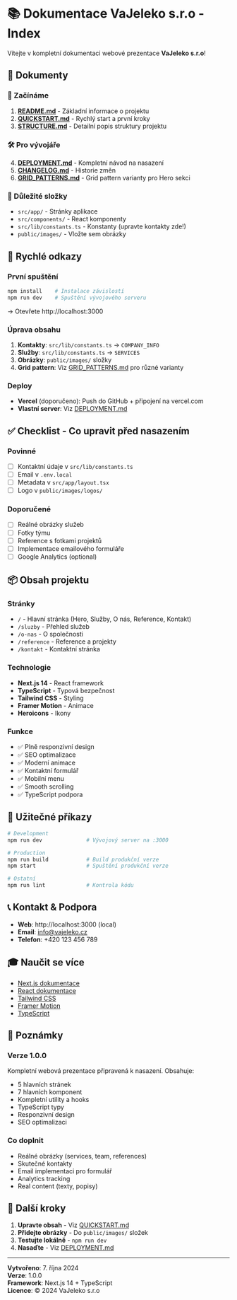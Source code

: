 # 📚 Dokumentace VaJeleko s.r.o - Index

Vítejte v kompletní dokumentaci webové prezentace **VaJeleko s.r.o**!

## 📖 Dokumenty

### 🚀 Začínáme
1. **[README.md](./README.md)** - Základní informace o projektu
2. **[QUICKSTART.md](./QUICKSTART.md)** - Rychlý start a první kroky
3. **[STRUCTURE.md](./STRUCTURE.md)** - Detailní popis struktury projektu

### 🛠️ Pro vývojáře
4. **[DEPLOYMENT.md](./DEPLOYMENT.md)** - Kompletní návod na nasazení
5. **[CHANGELOG.md](./CHANGELOG.md)** - Historie změn
6. **[GRID_PATTERNS.md](./GRID_PATTERNS.md)** - Grid pattern varianty pro Hero sekci

### 📁 Důležité složky
- `src/app/` - Stránky aplikace
- `src/components/` - React komponenty
- `src/lib/constants.ts` - Konstanty (upravte kontakty zde!)
- `public/images/` - Vložte sem obrázky

## 🎯 Rychlé odkazy

### První spuštění
```bash
npm install    # Instalace závislostí
npm run dev    # Spuštění vývojového serveru
```
→ Otevřete http://localhost:3000

### Úprava obsahu
1. **Kontakty**: `src/lib/constants.ts` → `COMPANY_INFO`
2. **Služby**: `src/lib/constants.ts` → `SERVICES`
3. **Obrázky**: `public/images/` složky
4. **Grid pattern**: Viz [GRID_PATTERNS.md](./GRID_PATTERNS.md) pro různé varianty

### Deploy
- **Vercel** (doporučeno): Push do GitHub + připojení na vercel.com
- **Vlastní server**: Viz [DEPLOYMENT.md](./DEPLOYMENT.md)

## ✅ Checklist - Co upravit před nasazením

### Povinné
- [ ] Kontaktní údaje v `src/lib/constants.ts`
- [ ] Email v `.env.local`
- [ ] Metadata v `src/app/layout.tsx`
- [ ] Logo v `public/images/logos/`

### Doporučené
- [ ] Reálné obrázky služeb
- [ ] Fotky týmu
- [ ] Reference s fotkami projektů
- [ ] Implementace emailového formuláře
- [ ] Google Analytics (optional)

## 📦 Obsah projektu

### Stránky
- `/` - Hlavní stránka (Hero, Služby, O nás, Reference, Kontakt)
- `/sluzby` - Přehled služeb
- `/o-nas` - O společnosti
- `/reference` - Reference a projekty
- `/kontakt` - Kontaktní stránka

### Technologie
- **Next.js 14** - React framework
- **TypeScript** - Typová bezpečnost
- **Tailwind CSS** - Styling
- **Framer Motion** - Animace
- **Heroicons** - Ikony

### Funkce
- ✅ Plně responzivní design
- ✅ SEO optimalizace
- ✅ Moderní animace
- ✅ Kontaktní formulář
- ✅ Mobilní menu
- ✅ Smooth scrolling
- ✅ TypeScript podpora

## 🔧 Užitečné příkazy

```bash
# Development
npm run dev              # Vývojový server na :3000

# Production
npm run build            # Build produkční verze
npm start                # Spuštění produkční verze

# Ostatní
npm run lint             # Kontrola kódu
```

## 📞 Kontakt & Podpora

- **Web**: http://localhost:3000 (local)
- **Email**: info@vajeleko.cz
- **Telefon**: +420 123 456 789

## 🎓 Naučit se více

- [Next.js dokumentace](https://nextjs.org/docs)
- [React dokumentace](https://react.dev)
- [Tailwind CSS](https://tailwindcss.com/docs)
- [Framer Motion](https://www.framer.com/motion/)
- [TypeScript](https://www.typescriptlang.org/docs/)

## 📝 Poznámky

### Verze 1.0.0
Kompletní webová prezentace připravená k nasazení. Obsahuje:
- 5 hlavních stránek
- 7 hlavních komponent
- Kompletní utility a hooks
- TypeScript typy
- Responzivní design
- SEO optimalizaci

### Co doplnit
- Reálné obrázky (services, team, references)
- Skutečné kontakty
- Email implementaci pro formulář
- Analytics tracking
- Real content (texty, popisy)

## 🚀 Další kroky

1. **Upravte obsah** - Viz [QUICKSTART.md](./QUICKSTART.md)
2. **Přidejte obrázky** - Do `public/images/` složek
3. **Testujte lokálně** - `npm run dev`
4. **Nasaďte** - Viz [DEPLOYMENT.md](./DEPLOYMENT.md)

---

**Vytvořeno**: 7. října 2024  
**Verze**: 1.0.0  
**Framework**: Next.js 14 + TypeScript  
**Licence**: © 2024 VaJeleko s.r.o

